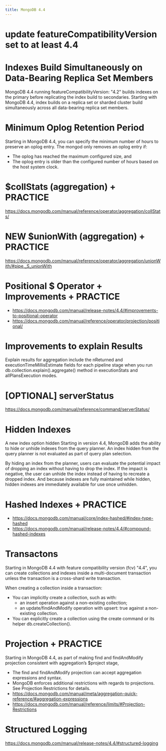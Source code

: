 ```yaml
---
title: MongoDB 4.4
---
```


# update featureCompatibilityVersion set to at least 4.4

# Indexes Build Simultaneously on Data-Bearing Replica Set Members
MongoDB 4.4 running featureCompatibilityVersion: "4.2" builds indexes on the primary before replicating the index build to secondaries.
Starting with MongoDB 4.4, index builds on a replica set or sharded cluster build simultaneously across all data-bearing replica set members.

# Minimum Oplog Retention Period
Starting in MongoDB 4.4, you can specify the minimum number of hours to preserve an oplog entry. The mongod only removes an oplog entry if:
* The oplog has reached the maximum configured size, and
* The oplog entry is older than the configured number of hours based on the host system clock.

# $collStats (aggregation) + PRACTICE
https://docs.mongodb.com/manual/reference/operator/aggregation/collStats/

# NEW $unionWith (aggregation) + PRACTICE
https://docs.mongodb.com/manual/reference/operator/aggregation/unionWith/#pipe._S_unionWith

# Positional $ Operator + Improvements + PRACTICE
* https://docs.mongodb.com/manual/release-notes/4.4/#improvements-to-positional-operator
* https://docs.mongodb.com/manual/reference/operator/projection/positional/

# Improvements to explain Results
Explain results for aggregation include the nReturned and executionTimeMillisEstimate fields for each pipeline stage when you run db.collection.explain().aggregate() method in executionStats and allPlansExecution modes.

# [OPTIONAL] serverStatus
https://docs.mongodb.com/manual/reference/command/serverStatus/

# Hidden Indexes
A new index option hidden
Starting in version 4.4, MongoDB adds the ability to hide or unhide indexes from the query planner. An index hidden from the query planner is not evaluated as part of query plan selection.

By hiding an index from the planner, users can evaluate the potential impact of dropping an index without having to drop the index. If the impact is negative, the user can unhide the index instead of having to recreate a dropped index. And because indexes are fully maintained while hidden, hidden indexes are immediately available for use once unhidden.

# Hashed Indexes + PRACTICE
* https://docs.mongodb.com/manual/core/index-hashed/#index-type-hashed
* https://docs.mongodb.com/manual/release-notes/4.4/#compound-hashed-indexes

# Transactons
Starting in MongoDB 4.4 with feature compatibility version (fcv) "4.4", you can create collections and indexes inside a multi-document transaction unless the transaction is a cross-shard write transaction.

When creating a collection inside a transaction:
* You can implicitly create a collection, such as with:
  * an insert operation against a non-existing collection;
  * an update/findAndModify operation with upsert: true against a non-existing collection.
* You can explicitly create a collection using the create command or its helper db.createCollection().

# Projection + PRACTICE
Starting in MongoDB 4.4, as part of making find and findAndModify projection consistent with aggregation’s $project stage,
* The find and findAndModify projection can accept aggregation expressions and syntax.
* MongoDB enforces additional restrictions with regards to projections. See Projection Restrictions for details.
* https://docs.mongodb.com/manual/meta/aggregation-quick-reference/#aggregation-expressions
* https://docs.mongodb.com/manual/reference/limits/#Projection-Restrictions

# Structured Logging
https://docs.mongodb.com/manual/release-notes/4.4/#structured-logging